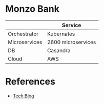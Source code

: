 # Monzo Bank

|               | Service            |
|---------------|--------------------|
| Orchestrator  | Kubernates         |
| Microservices | 2600 microservices |
| DB            | Casandra           |
| Cloud         | AWS                |

# References
- [Tech Blog](https://monzo.com/blog/technology/2)
